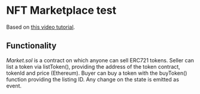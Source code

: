 # NFT Marketplace test

Based on [this video tutorial](https://www.youtube.com/watch?v=84j71K6wOCs).

## Functionality

*Market.sol* is a contract on which anyone can sell ERC721 tokens.
Seller can list a token via listToken(), providing the address of the token contract, tokenId and price (Ethereum).
Buyer can buy a token with the buyToken() function providing the listing ID.
Any change on the state is emitted as event.